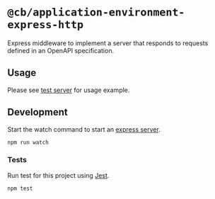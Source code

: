 # `@cb/application-environment-express-http` #

Express middleware to implement a server that responds to requests 
defined in an OpenAPI specification.

## Usage ## 
Please see [test server](./watch/express.js) for usage example.

## Development ##
Start the watch command to start an [express server](http://localhost:3000).

```
npm run watch
```

### Tests ###
Run test for this project using [Jest](https://jestjs.io/docs/en/getting-started.html).

```
npm test
```

